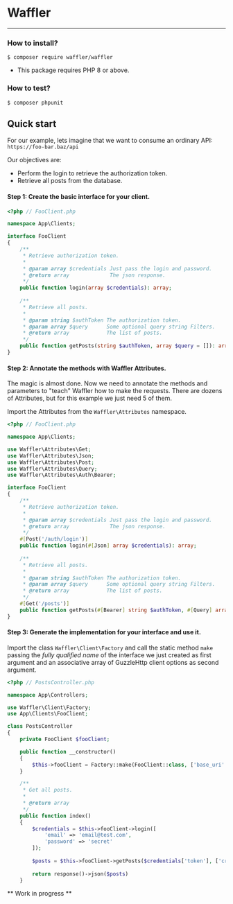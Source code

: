 # Waffler

<hr>

### How to install?

```shell
$ composer require waffler/waffler
```

* This package requires PHP 8 or above.

### How to test?

```shell
$ composer phpunit
```

## Quick start

For our example, lets imagine that we want to consume an ordinary API: `https://foo-bar.baz/api`

Our objectives are:

- Perform the login to retrieve the authorization token.
- Retrieve all posts from the database.

#### Step 1: Create the basic interface for your client.

```php
<?php // FooClient.php

namespace App\Clients;

interface FooClient
{
    /**
     * Retrieve authorization token.
     * 
     * @param array $credentials Just pass the login and password.
     * @return array             The json response.
     */
    public function login(array $credentials): array;
    
    /**
     * Retrieve all posts.
     * 
     * @param string $authToken The authorization token.
     * @param array $query      Some optional query string Filters.
     * @return array            The list of posts.
     */
    public function getPosts(string $authToken, array $query = []): array: 
}
```

#### Step 2: Annotate the methods with Waffler Attributes.

The magic is almost done. Now we need to annotate the methods and parameters to "teach" Waffler how to make the
requests. There are dozens of Attributes, but for this example we just need 5 of them.

Import the Attributes from the `Waffler\Attributes` namespace.

```php
<?php // FooClient.php

namespace App\Clients;

use Waffler\Attributes\Get;
use Waffler\Attributes\Json;
use Waffler\Attributes\Post;
use Waffler\Attributes\Query;
use Waffler\Attributes\Auth\Bearer;

interface FooClient
{
    /**
     * Retrieve authorization token.
     * 
     * @param array $credentials Just pass the login and password.
     * @return array             The json response.
     */
    #[Post('/auth/login')]
    public function login(#[Json] array $credentials): array;
    
    /**
     * Retrieve all posts.
     * 
     * @param string $authToken The authorization token.
     * @param array $query      Some optional query string Filters.
     * @return array            The list of posts.
     */
    #[Get('/posts')]
    public function getPosts(#[Bearer] string $authToken, #[Query] array $query = []): array: 
}
```

#### Step 3: Generate the implementation for your interface and use it.

Import the class `Waffler\Client\Factory` and call the static method `make` passing the
*fully qualified name* of the interface we just created as first argument and an associative array of GuzzleHttp client
options as second argument.

```php
<?php // PostsController.php

namespace App\Controllers;

use Waffler\Client\Factory;
use App\Clients\FooClient;

class PostsController
{
    private FooClient $fooClient;

    public function __constructor() 
    {
        $this->fooClient = Factory::make(FooClient::class, ['base_uri' => '<api-base-uri>']);
    }

    /**
     * Get all posts.
     *  
     * @return array
     */
    public function index()
    {
        $credentials = $this->fooClient->login([
            'email' => 'email@test.com',
            'password' => 'secret'
        ]);
        
        $posts = $this->fooClient->getPosts($credentials['token'], ['created_at' => '2020-01-01'])
        
        return response()->json($posts)
    }
```

** Work in progress **